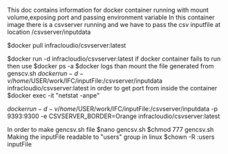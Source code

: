 This doc contains information for docker container running with mount volume,exposing port and passing environment variable
In this container image there is a csvserver running and we have to pass the csv inputfile at location /csvserver/inputdata

$docker pull infracloudio/csvserver:latest

$docker run -d infracloudio/csvserver:latest
if docker container fails to run then use
$docker ps -a
$docker logs <container-id-from-the-failed>
than mount the file generated from genscv.sh
$docker run -d -v /home/$USER/work/IFC/inputFile:/csvserver/inputdata infracloudio/csvserver:latest
in order to get port from inside the container
$docker exec -it <container-id-from-the-running-container> "netstat -anpe"

$docker run -d -v /home/$USER/work/IFC/inputFile:/csvserver/inputdata -p 9393:9300 -e CSVSERVER_BORDER=Orange infracloudio/csvserver:latest

In order to make gencsv.sh file
  $nano gencsv.sh
  $chmod 777 gencsv.sh
  Making the inputFile readable to "users" group in linux
  $chown -R :users inputFile

